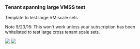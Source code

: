 ### Tenant spanning large VMSS test ###

Template to test large VM scale sets.

Note 9/23/16: This won't work unless your subscription has been whitelisted to test large cross tenant scale sets.


<a href="https://portal.azure.com/#create/Microsoft.Template/uri/https%3A%2F%2Fraw.githubusercontent.com%2Fgbowerman%2Fazure-myriad%2Fmaster%2Fbigtest%2Fazuredeploy.json" target="_blank">
    <img src="http://azuredeploy.net/deploybutton.png"/>
</a>
<a href="http://armviz.io/#/?load=https%3A%2F%2Fraw.githubusercontent.com%2Fgbowerman%2Fazure-myriad%2Fmaster%2Fbigtest%2Fazuredeploy.json" target="_blank">
    <img src="http://armviz.io/visualizebutton.png"/>
</a>

